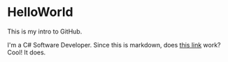 # HelloWorld
This is my intro to GitHub.

I'm a C# Software Developer. Since this is markdown, does [this link](https://camelcamelcamel.com/) work?  
Cool! It does.
